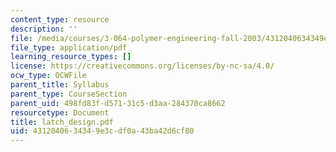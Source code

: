 ```yaml
---
content_type: resource
description: ''
file: /media/courses/3-064-polymer-engineering-fall-2003/4312040634349e3cdf0a43ba42d6cf80_latch_design.pdf
file_type: application/pdf
learning_resource_types: []
license: https://creativecommons.org/licenses/by-nc-sa/4.0/
ocw_type: OCWFile
parent_title: Syllabus
parent_type: CourseSection
parent_uid: 498fd83f-d571-31c5-d3aa-284370ca8662
resourcetype: Document
title: latch_design.pdf
uid: 43120406-3434-9e3c-df0a-43ba42d6cf80
---
```

